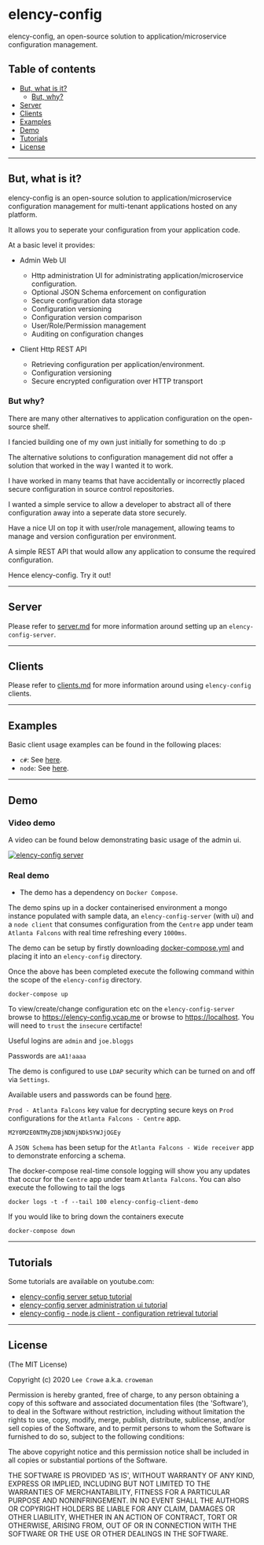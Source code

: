 # elency-config

elency-config, an open-source solution to application/microservice configuration management.

## Table of contents

- [But, what is it?](#whatisit)
  - [But, why?](#butwhy)
- [Server](#server)
- [Clients](#clients)
- [Examples](#examples)
- [Demo](#demo)
- [Tutorials](#tutorials)
- [License](#license)

---

## But, what is it?<a name="whatisit"></a>

elency-config is an open-source solution to application/microservice configuration management for multi-tenant applications hosted on any platform.

It allows you to seperate your configuration from your application code.

At a basic level it provides:

- Admin Web UI
  - Http administration UI for administrating application/microservice configuration.
  - Optional JSON Schema enforcement on configuration
  - Secure configuration data storage
  - Configuration versioning
  - Configuration version comparison
  - User/Role/Permission management
  - Auditing on configuration changes

- Client Http REST API
  - Retrieving configuration per application/environment.
  - Configuration versioning
  - Secure encrypted configuration over HTTP transport

### But why?<a name="butwhy"></a>

There are many other alternatives to application configuration on the open-source shelf.

I fancied building one of my own just initially for something to do :p

The alternative solutions to configuration management did not offer a solution that worked in the way I wanted it to work.

I have worked in many teams that have accidentally or incorrectly placed secure configuration in source control repositories.

I wanted a simple service to allow a developer to abstract all of there configuration away into a seperate data store securely.

Have a nice UI on top it with user/role management, allowing teams to manage and version configuration per environment.

A simple REST API that would allow any application to consume the required configuration.

Hence elency-config. Try it out!

---

## Server<a name="server"></a>

Please refer to <a href="./documentation/server.md">server.md</a> for more information around setting up an `elency-config-server`.

---

## Clients<a name="clients"></a>

Please refer to <a href="./documentation/clients.md">clients.md</a> for more information around using `elency-config` clients.

---

## Examples<a name="examples"></a>

Basic client usage examples can be found in the following places:

- `c#`: See <a href="./example/csharp/Example">here<a/>.
- `node`: See <a href="./example/node">here<a/>.

---

## Demo<a name="demo"></a>

### Video demo

A video can be found below demonstrating basic usage of the admin ui.

[![elency-config server](https://img.youtube.com/vi/MO5aSvd_GjY/0.jpg)](https://www.youtube.com/watch?v=MO5aSvd_GjY)

### Real demo

* The demo has a dependency on `Docker Compose`.

The demo spins up in a docker containerised environment a mongo instance populated with sample data, an `elency-config-server` (with ui) and a `node client` that consumes configuration from the `Centre` app under team `Atlanta Falcons` with real time refreshing every `1000ms`.

The demo can be setup by firstly downloading <a href="https://raw.githubusercontent.com/croweman/elency-config/master/demo/docker/docker-compose.yml">docker-compose.yml</a> and placing it into an `elency-config` directory.

Once the above has been completed execute the following command within the scope of the `elency-config` directory.

```
docker-compose up
```

To view/create/change configuration etc on the `elency-config-server` browse to <a href="https://elency-config.vcap.me">https://elency-config.vcap.me<a/> or browse to <a href="https://localhost">https://localhost</a>.  You will need to `trust` the `insecure` certifacte!

Useful logins are `admin` and `joe.bloggs`

Passwords are `aA1!aaaa`

The demo is configured to use `LDAP` security which can be turned on and off via `Settings`.

Available users and passwords can be found <a href="https://raw.githubusercontent.com/croweman/elency-config/master/server/specs/support/ldap-mock-server/lib/configuration.js">here</a>.

`Prod - Atlanta Falcons` key value for decrypting secure keys on `Prod` configurations for the `Atlanta Falcons - Centre` app.

```
M2Y0M2E0NTMyZDBjNDNjNDk5YWJjOGEy
```

A `JSON Schema` has been setup for the `Atlanta Falcons - Wide receiver` app to demonstrate enforcing a schema.

The docker-compose real-time console logging will show you any updates that occur for the `Centre` app under team `Atlanta Falcons`.  You can also execute the following to tail the logs

```
docker logs -t -f --tail 100 elency-config-client-demo
```

If you would like to bring down the containers execute

```
docker-compose down
```

---

## Tutorials<a name="tutorials"></a>

Some tutorials are available on youtube.com:

- <a href="https://www.youtube.com/watch?v=gNH7-EZnV2M">elency-config server setup tutorial</a>
- <a href="https://www.youtube.com/watch?v=MdhCpUmYyF0">elency-config server administration ui tutorial</a>
- <a href="https://www.youtube.com/watch?v=xgOfQGkAbPI">elency-config - node.js client - configuration retrieval tutorial</a>

---

## License<a name="license"></a>

(The MIT License)

Copyright (c) 2020 `Lee Crowe` a.k.a. `croweman`

Permission is hereby granted, free of charge, to any person obtaining a copy of this software and associated documentation files (the 'Software'), to deal in the Software without restriction, including without limitation the rights to use, copy, modify, merge, publish, distribute, sublicense, and/or sell copies of the Software, and to permit persons to whom the Software is furnished to do so, subject to the following conditions:

The above copyright notice and this permission notice shall be included in all copies or substantial portions of the Software.

THE SOFTWARE IS PROVIDED 'AS IS', WITHOUT WARRANTY OF ANY KIND, EXPRESS OR IMPLIED, INCLUDING BUT NOT LIMITED TO THE WARRANTIES OF MERCHANTABILITY, FITNESS FOR A PARTICULAR PURPOSE AND NONINFRINGEMENT. IN NO EVENT SHALL THE AUTHORS OR COPYRIGHT HOLDERS BE LIABLE FOR ANY CLAIM, DAMAGES OR OTHER LIABILITY, WHETHER IN AN ACTION OF CONTRACT, TORT OR OTHERWISE, ARISING FROM, OUT OF OR IN CONNECTION WITH THE SOFTWARE OR THE USE OR OTHER DEALINGS IN THE SOFTWARE.
